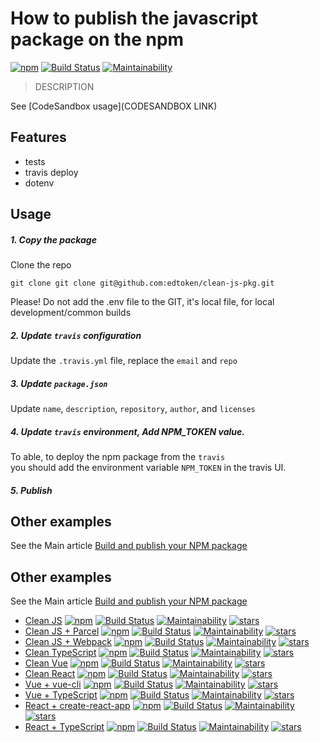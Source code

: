 # How to publish the javascript package on the npm
[![npm](https://img.shields.io/npm/v/@edtoken/clean-typescript-pkg.svg)](https://www.npmjs.com/package/@edtoken/clean-typescript-pkg) [![Build Status](https://travis-ci.org/edtoken/clean-typescript-pkg.svg?branch=master)](https://travis-ci.org/edtoken/clean-typescript-pkg) [![Maintainability](https://api.codeclimate.com/v1/badges/4bd52c0ef1b15fb9996d/maintainability)](https://codeclimate.com/github/edtoken/clean-typescript-pkg/maintainability)


> DESCRIPTION

See [CodeSandbox usage](CODESANDBOX LINK)

## Features
- tests
- travis deploy
- dotenv

## Usage

##### 1. Copy the package
Clone the repo  
```
git clone git clone git@github.com:edtoken/clean-js-pkg.git 
```  

Please! Do not add the .env file to the GIT, it's local file, for local development/common builds

##### 2. Update `travis` configuration  
Update the `.travis.yml` file, replace the `email` and `repo`

##### 3. Update `package.json`  
Update `name`, `description`, `repository`, `author`, and `licenses`

##### 4. Update `travis` environment, Add NPM_TOKEN value.  
To able, to deploy the npm package from the `travis`  
you should add the environment  variable `NPM_TOKEN` in the travis UI.

##### 5. Publish

## Other examples
See the Main article [Build and publish your NPM package](https://github.com/edtoken/build-and-publish-npm)  

## Other examples
See the Main article [Build and publish your NPM package](https://github.com/edtoken/build-and-publish-npm)  

- [Clean JS](https://github.com/edtoken/clean-js-pkg) [![npm](https://img.shields.io/npm/v/@edtoken/clean-js-pkg.svg)](https://www.npmjs.com/package/@edtoken/clean-js-pkg) [![Build Status](https://travis-ci.org/edtoken/clean-js-pkg.svg?branch=master)](https://travis-ci.org/edtoken/clean-js-pkg) [![Maintainability](https://api.codeclimate.com/v1/badges/23d7cf2a79cd133121e3/maintainability)](https://codeclimate.com/github/edtoken/clean-js-pkg/maintainability) [![stars](https://img.shields.io/github/stars/edtoken/clean-js-pkg.svg?style=social)](https://github.com/edtoken/clean-js-pkg)  
- [Clean JS + Parcel](https://github.com/edtoken/clean-js-parcel-pkg) [![npm](https://img.shields.io/npm/v/@edtoken/clean-js-parcel-pkg.svg)](https://www.npmjs.com/package/@edtoken/clean-js-parcel-pkg) [![Build Status](https://travis-ci.org/edtoken/clean-js-parcel-pkg.svg?branch=master)](https://travis-ci.org/edtoken/clean-js-parcel-pkg) [![Maintainability](https://api.codeclimate.com/v1/badges/53c503f945c7f2078f09/maintainability)](https://codeclimate.com/github/edtoken/clean-js-parcel-pkg/maintainability) [![stars](https://img.shields.io/github/stars/edtoken/clean-js-parcel-pkg.svg?style=social)](https://github.com/edtoken/clean-js-parcel-pkg)
- [Clean JS + Webpack](https://github.com/edtoken/clean-js-webpack-pkg) [![npm](https://img.shields.io/npm/v/@edtoken/clean-js-webpack-pkg.svg)](https://www.npmjs.com/package/@edtoken/clean-js-webpack-pkg) [![Build Status](https://travis-ci.org/edtoken/clean-js-webpack-pkg.svg?branch=master)](https://travis-ci.org/edtoken/clean-js-webpack-pkg) [![Maintainability](https://api.codeclimate.com/v1/badges/7d803c5e1ddbed85bec8/maintainability)](https://codeclimate.com/github/edtoken/clean-js-webpack-pkg/maintainability) [![stars](https://img.shields.io/github/stars/edtoken/clean-js-webpack-pkg.svg?style=social)](https://github.com/edtoken/clean-js-webpack-pkg)
- [Clean TypeScript](https://github.com/edtoken/clean-typescript-pkg) [![npm](https://img.shields.io/npm/v/@edtoken/clean-typescript-pkg.svg)](https://www.npmjs.com/package/@edtoken/clean-typescript-pkg) [![Build Status](https://travis-ci.org/edtoken/clean-typescript-pkg.svg?branch=master)](https://travis-ci.org/edtoken/clean-typescript-pkg) [![Maintainability](https://api.codeclimate.com/v1/badges/4bd52c0ef1b15fb9996d/maintainability)](https://codeclimate.com/github/edtoken/clean-typescript-pkg/maintainability) [![stars](https://img.shields.io/github/stars/edtoken/clean-typescript-pkg.svg?style=social)](https://github.com/edtoken/clean-typescript-pkg)
- [Clean Vue](https://github.com/edtoken/clean-vue-pkg) [![npm](https://img.shields.io/npm/v/@edtoken/clean-vue-pkg.svg)](https://www.npmjs.com/package/@edtoken/clean-vue-pkg) [![Build Status](https://travis-ci.org/edtoken/clean-vue-pkg.svg?branch=master)](https://travis-ci.org/edtoken/clean-vue-pkg) [![Maintainability](https://api.codeclimate.com/v1/badges/HASH_XXX/maintainability)](https://codeclimate.com/github/edtoken/clean-vue-pkg/maintainability) [![stars](https://img.shields.io/github/stars/edtoken/clean-vue-pkg.svg?style=social)](https://github.com/edtoken/clean-vue-pkg)
- [Clean React](https://github.com/edtoken/clean-react-pkg) [![npm](https://img.shields.io/npm/v/@edtoken/clean-react-pkg.svg)](https://www.npmjs.com/package/@edtoken/clean-react-pkg) [![Build Status](https://travis-ci.org/edtoken/clean-react-pkg.svg?branch=master)](https://travis-ci.org/edtoken/clean-react-pkg) [![Maintainability](https://api.codeclimate.com/v1/badges/HASH_XXX/maintainability)](https://codeclimate.com/github/edtoken/clean-react-pkg/maintainability) [![stars](https://img.shields.io/github/stars/edtoken/clean-react-pkg.svg?style=social)](https://github.com/edtoken/clean-react-pkg)
- [Vue + vue-cli](https://github.com/edtoken/clean-vue-cli-pkg) [![npm](https://img.shields.io/npm/v/@edtoken/clean-vue-cli-pkg.svg)](https://www.npmjs.com/package/@edtoken/clean-vue-cli-pkg) [![Build Status](https://travis-ci.org/edtoken/xxx.svg?branch=master)](https://travis-ci.org/edtoken/clean-vue-cli-pkg) [![Maintainability](https://api.codeclimate.com/v1/badges/HASH_XXX/maintainability)](https://codeclimate.com/github/edtoken/clean-vue-cli-pkg/maintainability) [![stars](https://img.shields.io/github/stars/edtoken/clean-vue-cli-pkg.svg?style=social)](https://github.com/edtoken/clean-vue-cli-pkg)
- [Vue + TypeScript](https://github.com/edtoken/clean-vue-typescript-pkg) [![npm](https://img.shields.io/npm/v/@edtoken/clean-vue-typescript-pkg.svg)](https://www.npmjs.com/package/@edtoken/clean-vue-typescript-pkg) [![Build Status](https://travis-ci.org/edtoken/clean-vue-typescript-pkg.svg?branch=master)](https://travis-ci.org/edtoken/clean-vue-typescript-pkg) [![Maintainability](https://api.codeclimate.com/v1/badges/HASH_XXX/maintainability)](https://codeclimate.com/github/edtoken/clean-vue-typescript-pkg/maintainability) [![stars](https://img.shields.io/github/stars/edtoken/clean-vue-typescript-pkg.svg?style=social)](https://github.com/edtoken/clean-vue-typescript-pkg)
- [React + create-react-app](https://github.com/edtoken/clean-react-cra-pkg) [![npm](https://img.shields.io/npm/v/@edtoken/clean-react-cra-pkg.svg)](https://www.npmjs.com/package/@edtoken/clean-react-cra-pkg) [![Build Status](https://travis-ci.org/edtoken/clean-react-cra-pkg.svg?branch=master)](https://travis-ci.org/edtoken/clean-react-cra-pkg) [![Maintainability](https://api.codeclimate.com/v1/badges/HASH_XXX/maintainability)](https://codeclimate.com/github/edtoken/clean-react-cra-pkg/maintainability) [![stars](https://img.shields.io/github/stars/edtoken/clean-react-cra-pkg.svg?style=social)](https://github.com/edtoken/clean-react-cra-pkg)
- [React + TypeScript](https://github.com/edtoken/clean-react-typescript-pkg) [![npm](https://img.shields.io/npm/v/@edtoken/clean-react-typescript-pkg.svg)](https://www.npmjs.com/package/@edtoken/clean-react-typescript-pkg) [![Build Status](https://travis-ci.org/edtoken/clean-react-typescript-pkg.svg?branch=master)](https://travis-ci.org/edtoken/clean-react-typescript-pkg) [![Maintainability](https://api.codeclimate.com/v1/badges/HASH_XXX/maintainability)](https://codeclimate.com/github/edtoken/clean-react-typescript-pkg/maintainability) [![stars](https://img.shields.io/github/stars/edtoken/clean-react-typescript-pkg.svg?style=social)](https://github.com/edtoken/clean-react-typescript-pkg)
